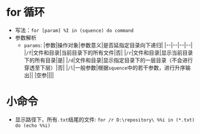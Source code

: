 # for 循环
* 写法：`for [param] %I in (squence) do command`
* 参数解析
  * `params`: 
  |参数|操作对象|参数意义|是否延指定目录向下递归|
  |--|--|--|--|
  |`/f`|文件和目录|当前目录下的所有文件|否|
  |`/r`|文件和目录|显示当前目录下的所有目录|是|
  |`/d`|文件和目录|显示指定目录下的一层目录（不会进行穿透至下层）|否|
  |`/l`|一般参数|根据`squence`中的若干参数，进行升序输出||
  |空参||||

# 小命令
* 显示路径下，所有`.txt`结尾的文件:  `for /r D:\repository\ %%i in (*.txt) do (echo %%i)`